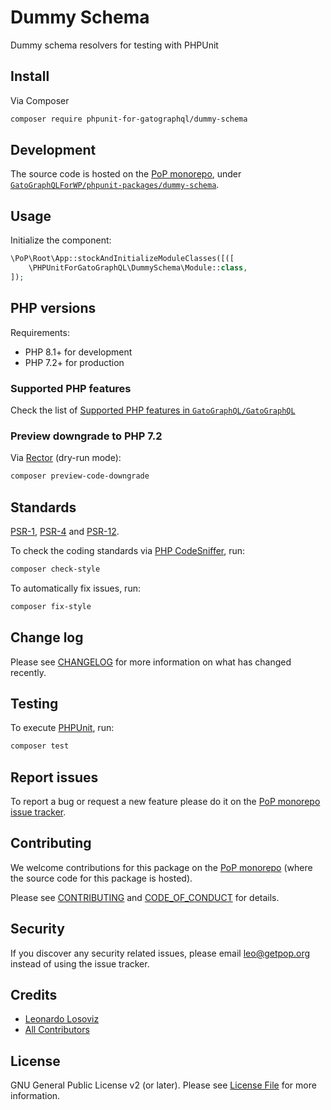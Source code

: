 # Dummy Schema

<!--
[![Build Status][ico-travis]][link-travis]
[![Quality Score][ico-code-quality]][link-code-quality]
[![Software License][ico-license]](LICENSE.md)
[![Latest Version on Packagist][ico-version]][link-packagist]
[![Coverage Status][ico-scrutinizer]][link-scrutinizer]
[![Total Downloads][ico-downloads]][link-downloads]
-->

Dummy schema resolvers for testing with PHPUnit

## Install

Via Composer

``` bash
composer require phpunit-for-gatographql/dummy-schema
```

## Development

The source code is hosted on the [PoP monorepo](https://github.com/GatoGraphQL/GatoGraphQL), under [`GatoGraphQLForWP/phpunit-packages/dummy-schema`](https://github.com/GatoGraphQL/GatoGraphQL/tree/master/layers/GatoGraphQLForWP/phpunit-packages/dummy-schema).

## Usage

Initialize the component:

``` php
\PoP\Root\App::stockAndInitializeModuleClasses([([
    \PHPUnitForGatoGraphQL\DummySchema\Module::class,
]);
```

## PHP versions

Requirements:

- PHP 8.1+ for development
- PHP 7.2+ for production

### Supported PHP features

Check the list of [Supported PHP features in `GatoGraphQL/GatoGraphQL`](https://github.com/GatoGraphQL/GatoGraphQL/blob/master/docs/supported-php-features.md)

### Preview downgrade to PHP 7.2

Via [Rector](https://github.com/rectorphp/rector) (dry-run mode):

```bash
composer preview-code-downgrade
```

## Standards

[PSR-1](https://www.php-fig.org/psr/psr-1), [PSR-4](https://www.php-fig.org/psr/psr-4) and [PSR-12](https://www.php-fig.org/psr/psr-12).

To check the coding standards via [PHP CodeSniffer](https://github.com/squizlabs/PHP_CodeSniffer), run:

``` bash
composer check-style
```

To automatically fix issues, run:

``` bash
composer fix-style
```

## Change log

Please see [CHANGELOG](CHANGELOG.md) for more information on what has changed recently.

## Testing

To execute [PHPUnit](https://phpunit.de/), run:

``` bash
composer test
```

## Report issues

To report a bug or request a new feature please do it on the [PoP monorepo issue tracker](https://github.com/GatoGraphQL/GatoGraphQL/issues).

## Contributing

We welcome contributions for this package on the [PoP monorepo](https://github.com/GatoGraphQL/GatoGraphQL) (where the source code for this package is hosted).

Please see [CONTRIBUTING](CONTRIBUTING.md) and [CODE_OF_CONDUCT](CODE_OF_CONDUCT.md) for details.

## Security

If you discover any security related issues, please email leo@getpop.org instead of using the issue tracker.

## Credits

- [Leonardo Losoviz][link-author]
- [All Contributors][link-contributors]

## License

GNU General Public License v2 (or later). Please see [License File](LICENSE.md) for more information.

[ico-version]: https://img.shields.io/packagist/v/phpunit-for-gatographql/dummy-schema.svg?style=flat-square
[ico-license]: https://img.shields.io/badge/license-GPLv2-brightgreen.svg?style=flat-square
[ico-travis]: https://img.shields.io/travis/phpunit-for-gatographql/dummy-schema/master.svg?style=flat-square
[ico-scrutinizer]: https://img.shields.io/scrutinizer/coverage/g/phpunit-for-gatographql/dummy-schema.svg?style=flat-square
[ico-code-quality]: https://img.shields.io/scrutinizer/g/phpunit-for-gatographql/dummy-schema.svg?style=flat-square
[ico-downloads]: https://img.shields.io/packagist/dt/phpunit-for-gatographql/dummy-schema.svg?style=flat-square

[link-packagist]: https://packagist.org/packages/phpunit-for-gatographql/dummy-schema
[link-travis]: https://travis-ci.org/phpunit-for-gatographql/dummy-schema
[link-scrutinizer]: https://scrutinizer-ci.com/g/phpunit-for-gatographql/dummy-schema/code-structure
[link-code-quality]: https://scrutinizer-ci.com/g/phpunit-for-gatographql/dummy-schema
[link-downloads]: https://packagist.org/packages/phpunit-for-gatographql/dummy-schema
[link-author]: https://github.com/leoloso
[link-contributors]: ../../../../../../contributors
